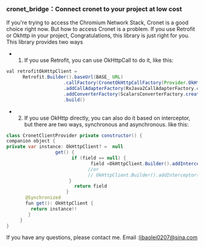 ### cronet_bridge：Connect cronet to your project at low cost


 If you're trying to access the Chromium Network Stack, Cronet is a good choice right now. But how to access Cronet is a problem. If you use Retrofit or Okhttp in your project, Congratulations, this library is just right for you.
This library provides two ways
* 1. If you use Retrofit, you can use OkHttpCall to do it, like this:
```java
val retrofitOkHttpClient =
      Retrofit.Builder().baseUrl(BASE_ URL)             
                     .callFactory(CronetOkHttpCallFactory(Provider.OkHttpClientProvider.get()))
                     .addCallAdapterFactory(RxJava2CallAdapterFactory.create())
                     .addConverterFactory(ScalarsConverterFactory.create())
                     .build()
```
* 2. If you use OkHttp directly, you can also do it based on interceptor, but there are two ways, synchronous and asynchronous. like this:
```java
class CronetClientProvider private constructor() {
companion object {
private var instance: OkHttpClient? =  null
                  get() {
                        if (field == null) {
                               field =OkHttpClient.Builder().addInterceptor(AsynCronetInterceptor()).build()
                              //or                  
                              // OkHttpClient.Builder().addInterceptor(CronetInterceptor()).build()
                       }
                         return field
                      }
       @Synchronized
       fun get(): OkHttpClient {
         return instance!!
        }
     }
}
```

 If you have any questions, please contact me. Email :libaolei0207@sina.com
